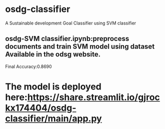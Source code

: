 # osdg-classifier
A Sustainable development Goal Classifier using SVM classifier
## osdg-SVM classifier.ipynb:preprocess documents and train SVM model using dataset Available in the odsg website.
Final Accuracy:0.8690


# The model is deployed here:https://share.streamlit.io/gjrockx174404/osdg-classifier/main/app.py


